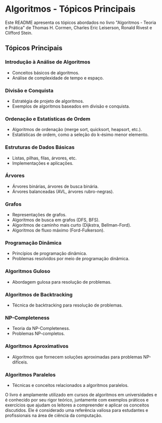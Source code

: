 # Algoritmos - Tópicos Principais

Este README apresenta os tópicos abordados no livro "Algoritmos - Teoria e Prática" de Thomas H. Cormen, Charles Eric Leiserson, Ronald Rivest e Clifford Stein.

## Tópicos Principais

### Introdução à Análise de Algoritmos
- Conceitos básicos de algoritmos.
- Análise de complexidade de tempo e espaço.

### Divisão e Conquista
- Estratégia de projeto de algoritmos.
- Exemplos de algoritmos baseados em divisão e conquista.

### Ordenação e Estatísticas de Ordem
- Algoritmos de ordenação (merge sort, quicksort, heapsort, etc.).
- Estatísticas de ordem, como a seleção do k-ésimo menor elemento.

### Estruturas de Dados Básicas
- Listas, pilhas, filas, árvores, etc.
- Implementações e aplicações.

### Árvores
- Árvores binárias, árvores de busca binária.
- Árvores balanceadas (AVL, árvores rubro-negras).

### Grafos
- Representações de grafos.
- Algoritmos de busca em grafos (DFS, BFS).
- Algoritmos de caminho mais curto (Dijkstra, Bellman-Ford).
- Algoritmos de fluxo máximo (Ford-Fulkerson).

### Programação Dinâmica
- Princípios de programação dinâmica.
- Problemas resolvidos por meio de programação dinâmica.

### Algoritmos Guloso
- Abordagem gulosa para resolução de problemas.

### Algoritmos de Backtracking
- Técnica de backtracking para resolução de problemas.

### NP-Completeness
- Teoria da NP-Completeness.
- Problemas NP-completos.

### Algoritmos Aproximativos
- Algoritmos que fornecem soluções aproximadas para problemas NP-difíceis.

### Algoritmos Paralelos
- Técnicas e conceitos relacionados a algoritmos paralelos.

O livro é amplamente utilizado em cursos de algoritmos em universidades e é conhecido por seu rigor teórico, juntamente com exemplos práticos e exercícios que ajudam os leitores a compreender e aplicar os conceitos discutidos. Ele é considerado uma referência valiosa para estudantes e profissionais na área de ciência da computação.

